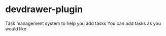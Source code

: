 # devdrawer-plugin
Task  management system to help you add tasks
You can add tasks as you would like
